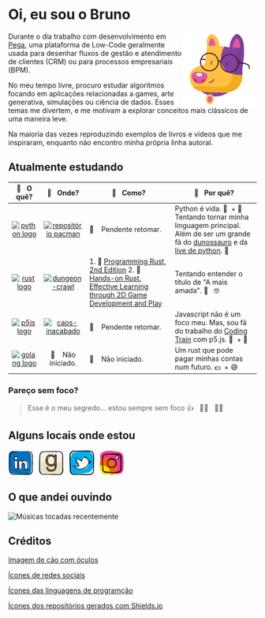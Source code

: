 # Oi, eu sou o Bruno

<img width='150' align='right' src="icon/cao.png">

Durante o dia trabalho com desenvolvimento em [Pega](https://www.pega.com/pt-br), uma plataforma de Low-Code geralmente usada para desenhar fluxos de gestão e atendimento de clientes (CRM) ou para processos empresariais (BPM).

No meu tempo livre, procuro estudar algoritmos focando em aplicações relacionadas a games, arte generativa, simulações ou ciência de dados. Esses temas me divertem, e me motivam a explorar conceitos mais clássicos de uma maneira leve.

Na maioria das vezes reproduzindo exemplos de livros e vídeos que me inspiraram, enquanto não encontro minha própria linha autoral.

## Atualmente estudando

<!-- Início da tabela -->
🔬&nbsp;&nbsp;&nbsp;**O quê?**|🔭&nbsp;&nbsp;&nbsp;**Onde?**|🧠&nbsp;&nbsp;&nbsp;**Como?**|🧐&nbsp;&nbsp;&nbsp;**Por quê?**
:---:|:---:|---|---
[![python logo](https://cdn.jsdelivr.net/gh/devicons/devicon/icons/python/python-original-wordmark.svg)](https://www.python.org/) | [![repositório pacman](https://img.shields.io/static/v1?label=pacman&message=%20&color=000605&logo=github&logoColor=white&labelColor=000605)](https://github.com/brunobarcellos/pacman) | 🚧 &nbsp;&nbsp;&nbsp;Pendente retomar. | Python é vida. 🐍 &nbsp;+&nbsp;🧬 &nbsp; Tentando tornar minha linguagem principal. Além de ser um grande fã do [dunossauro](https://github.com/dunossauro) e da [live de python](https://www.youtube.com/c/Dunossauro/featuredgithu). 🦕
[![rust logo](https://cdn.jsdelivr.net/gh/devicons/devicon/icons/rust/rust-plain.svg)](https://www.rust-lang.org/) | [![dungeon-crawl](https://img.shields.io/static/v1?label=dungeon-crawl&message=%20&color=000605&logo=github&logoColor=white&labelColor=000605)](https://github.com/brunobarcellos/dungeon-crawl) | 1. 📖 [Programming Rust, 2nd Edition](https://learning.oreilly.com/library/view/programming-rust-2nd/9781492052586/) 2. 📖 [Hands-on Rust. Effective Learning through 2D Game Development and Play](https://learning.oreilly.com/library/view/hands-on-rust/9781680508796/) | Tentando entender o título de "A mais amada". 🤔 &nbsp; 🤓
[![p5js logo](https://cdn.jsdelivr.net/gh/devicons/devicon/icons/javascript/javascript-original.svg)](https://p5js.org/) | [![caos-inacabado](https://img.shields.io/static/v1?label=caos-inacabado&message=%20&color=000605&logo=github&logoColor=white&labelColor=000605)](https://github.com/brunobarcellos/caos-inacabado) | 🚧 &nbsp;&nbsp;&nbsp;Pendente retomar. | Javascript não é um foco meu. Mas, sou fã do trabalho do [Coding Train](https://www.youtube.com/channel/UCvjgXvBlbQiydffZU7m1_aw) com p5.js. 🚂 &nbsp;+&nbsp;🌈
[![golang logo](https://cdn.jsdelivr.net/gh/devicons/devicon/icons/go/go-original.svg)](https://golang.org/) | 🚧 &nbsp;&nbsp;&nbsp;Não iniciado. | 🚧 &nbsp;&nbsp;&nbsp;Não iniciado. | Um rust que pode pagar minhas contas num futuro. 💵 &nbsp;+&nbsp;😅
<!-- Fim da tabela -->

### Pareço sem foco?

> Esse é o meu segredo...
estou sempre sem foco 👍  &nbsp; 🤦‍♂️  &nbsp; 🤷‍♂️

## Alguns locais onde estou

[<img src="icon/1727490_linkedin_social media_job_network_icon.png" alt="LinkedIn logo" title="LinkedIn" width="50" />](https://www.linkedin.com/in/brunobarcellos/)
&nbsp;
[<img src="icon/1782229_book_network_sharing_cataloging_social media_icon.png" alt="Goodreads logo" title="Goodreads" width="50" />](https://www.goodreads.com/user/show/42688217-bruno-barcellos)
&nbsp;
[<img src="icon/1543317_social media_network_twitter_icon.png" alt="Twitter logo" title="Twitter" width="50" />](https://twitter.com/brunobarcellosf)
&nbsp;
[<img src="icon/1885169_social media_camera_instagram_app_photo_icon.png" alt="Instagram logo" title="Instagram" width="50" />](https://www.instagram.com/brunobarcellosf/)
&nbsp;

## O que andei ouvindo

![Músicas tocadas recentemente](https://spotify-recently-played-readme.vercel.app/api?user=bruno_gallahad&count=6&unique=true)

## Créditos

[Imagem de cão com óculos](https://www.flaticon.com/br/stickers-pack/pets-92)

[Ícones de redes sociais](https://www.iconfinder.com/iconsets/colorful-guache-social-media-logos-1)

[Ícones das linguagens de programção](https://devicon.dev/)

[Ícones dos repositórios gerados com Shields.io](https://shields.io/)
